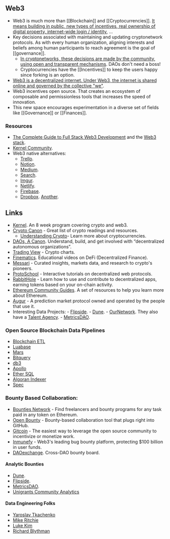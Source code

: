 ## Web3
- Web3 is much more than [[Blockchain]] and [[Cryptocurrencies]]. [It means building in public, new types of incentives, real ownership of digital property, internet-wide login / identity](https://ckarchive.com/b/p9ueh9hp409k), ...
- Key decisions associated with maintaining and updating cryptonetwork protocols. As with every human organization, aligning interests and beliefs among human participants to reach agreement is the goal of [[governance]].
  - [In cryptonetworks, these decisions are made by the community, using open and transparent mechanisms](https://onezero.medium.com/why-decentralization-matters-5e3f79f7638e). DAOs don't need a boss!
  - Cryptocurrencies have the [[Incentives]] to keep the users happy since forking is an option.
- [Web3 is a decentralized internet. Under Web3, the internet is shared online and governed by the collective "we"](https://docs.google.com/document/d/1SWJw_NTyUvgdB_asRzsnVyKjciW8dZbeqQeUeWsEiQc).
- Web3 incentives open source. That creates an ecosystem of composable and permissionless tools that increases the speed of innovation.
- This new space encourages experimentation in a diverse set of fields like [[Governance]] or [[Finances]].

### Resources

- [The Complete Guide to Full Stack Web3 Development](https://dev.to/dabit3/the-complete-guide-to-full-stack-web3-development-4g74) and the [Web3 stack](https://edgeandnode.com/blog/defining-the-web3-stack).
- [Kernel Community](https://kernel.community/en/learn/).
- Web3 native alternatives:
	- [Trello](https://dework.xyz/).
	- [Notion](https://www.clarity.so/).
	- [Medium](https://mirror.xyz/dashboard).
	- [Search](https://slate.host/).
	- [Imgur](https://www.pinata.cloud/).
	- [Netlify](https://fleek.co/).
	- [Firebase](https://textile.io).
	- [Dropbox](https://www.sliksafe.com/). [Another](https://files.chainsafe.io/).

## Links
- [Kernel](https://kernel.community/). An 8 week program covering crypto and web3.
- [Crypto Canon](https://a16z.com/2018/02/10/crypto-readings-resources/) - Great list of crypto readings and resources.
	- [Understanding Crypto](https://a16z.com/2020/04/30/explaining-crypto-from-a16z/)- Learn more about cryptocurrencies.
- [DAOs, A Canon](https://future.a16z.com/dao-canon/). Understand, build, and get involved with “decentralized autonomous organizations”.
- [Trading View](https://www.tradingview.com/markets/cryptocurrencies/) - Crypto charts.
- [Finematics](https://www.youtube.com/channel/UCh1ob28ceGdqohUnR7vBACA). Educational videos on DeFi (Decentralized Finance).
- [Messari](https://messari.io/) - Curated insights, markets data, and research to crypto's pioneers.
- [ProtoSchool](https://proto.school/) - Interactive tutorials on decentralized web protocols.
- [RabbitHole](https://rabbithole.gg/) - Learn how to use and contribute to decentralized apps, earning tokens based on your on-chain activity.
- [Ethereum Community Guides](https://ethereum.org/en/learn). A set of resources to help you learn more about Ethereum.
- [Augur](https://www.augur.net/) - A prediction market protocol owned and operated by the people that use it.
- Interesting Data Projects:
	  - [Flipside](https://flipsidecrypto.xyz/).
	  - [Dune](https://dune.xyz/).
	  - [OurNetwork](https://ournetwork.substack.com/). They also have a [Talent Agency](https://tally.so/r/wbx6Em).
	  - [MetricsDAO](https://metricsdao.xyz/).

### Open Source Blockchain Data Pipelines
- [Blockchain ETL](https://github.com/blockchain-etl)
- [Luabase](https://github.com/luabase)
- [Mars](https://github.com/deepeth/mars)
- [Bitquery](https://github.com/bitquery/explorer)
- [db3](https://github.com/db3-teams/db3)
- [Apollo](https://github.com/chainbound/apollo)
- [Ether SQL](https://github.com/analyseether/ether_sql)
- [Algoran Indexer](https://github.com/algorand/indexer)
- [Spec](https://github.com/spec-dev)

### Bounty Based Collaboration:

- [Bounties Network](https://bounties.network/) - Find freelancers and bounty programs for any task paid in any token on Ethereum.
- [Open Bounty](https://openbounty.status.im/) - Bounty-based collaboration tool that plugs right into GitHub.
- [Gitcoin](https://gitcoin.co/) - The easiest way to leverage the open source community to incentivize or monetize work.
- [Inmunefy](https://immunefi.com/) - Web3's leading bug bounty platform, protecting $100 billion in user funds.
- [DAOexchange](https://daoexchange.app/). Cross-DAO bounty board.

#### Analytic Bounties

- [Dune](https://twitter.com/dune_bounties).
- [Flipside](https://flipsidecrypto.xyz/).
- [MetricsDAO](https://metricsdao.notion.site/metricsdao/Bounty-Programs-d4bac7f1908f412f8bf4ed349198e5fe).
- [Unigrants Community Analytics](https://unigrants.notion.site/Unigrants-Community-Analytics-b09bbb16579d4a569b7e2d393afc4459)

#### Data Engineering Folks
- [Yaroslav Tkachenko](https://sap1ens.com/blog/2022/04/11/why-im-joining-goldsky/)
- [Mike Ritchie](https://twitter.com/thisritchie/status/1533434879773290496)
- [Luke Kim](https://twitter.com/0xLukeKim/status/1514294888778534915)
- [Richard Blythman](https://twitter.com/richardblythman)
